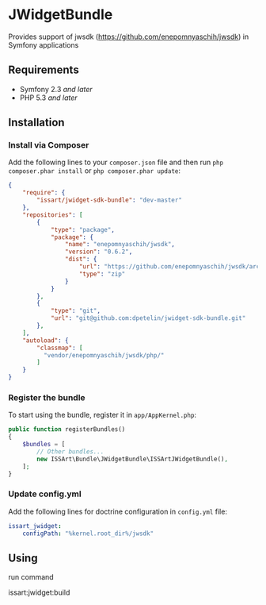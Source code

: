 # JWidgetBundle

Provides support of jwsdk (https://github.com/enepomnyaschih/jwsdk) in Symfony applications

## Requirements

* Symfony 2.3 *and later*
* PHP 5.3 *and later*

## Installation

### Install via Composer

Add the following lines to your `composer.json` file and then run `php composer.phar install` or `php composer.phar update`:

```json
{
    "require": {
        "issart/jwidget-sdk-bundle": "dev-master"
    },
    "repositories": [
        {
            "type": "package",
            "package": {
                "name": "enepomnyaschih/jwsdk",
                "version": "0.6.2",
                "dist": {
                    "url": "https://github.com/enepomnyaschih/jwsdk/archive/jwsdk-0.6.2.zip",
                    "type": "zip"
                }
            }
        },
        {
            "type": "git",
            "url": "git@github.com:dpetelin/jwidget-sdk-bundle.git"
        },
    ],
    "autoload": {
        "classmap": [
          "vendor/enepomnyaschih/jwsdk/php/"
        ]
    }
}
```

### Register the bundle

To start using the bundle, register it in `app/AppKernel.php`:

```php
public function registerBundles()
{
    $bundles = [
        // Other bundles...
        new ISSArt\Bundle\JWidgetBundle\ISSArtJWidgetBundle(),
    ];
}
```

### Update config.yml

Add the following lines for doctrine configuration in `config.yml` file:

```yml
issart_jwidget:
    configPath: "%kernel.root_dir%/jwsdk"
```

## Using

 run command 
 
 issart:jwidget:build